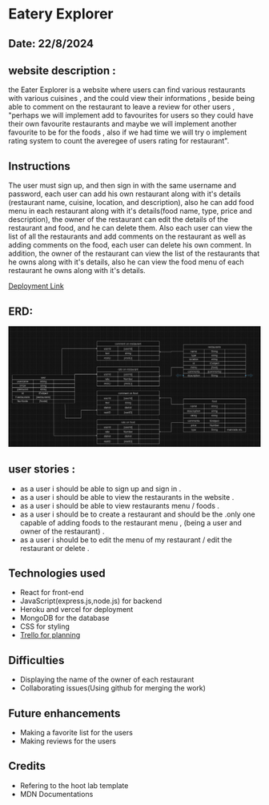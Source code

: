 
# Eatery Explorer

## Date: 22/8/2024

## website description :
the Eater Explorer is a website where users can find various restaurants with various cuisines , and the could view their informations , beside being able to comment on the restaurant to leave a review for other users , "perhaps we will implement add to favourites for users so they could have their own favourite restaurants and maybe we will implement another favourite to be for the foods , also if we had time we will try o implement rating system to count the averegee of users rating for restaurant".

## Instructions
The user must sign up, and then sign in with the same username and password, each user can add his own restaurant along with it's details (restaurant name, cuisine, location, and description), also he can add food menu in each restaurant along with it's details(food name, type, price and description), the owner of the restaurant can edit the details of the restaurant and food, and he can delete them. Also each user can view the list of all the restaurants and add comments on the restaurant as well as adding comments on the food, each user can delete his own comment. In addition, the owner of the restaurant can view the list of the restaurants that he owns along with it's details, also he can view the food menu of each restaurant he owns along with it's details.

 [Deployment Link](https://eatery-explorer-frontend-q5bkcaaqn-mujtaba-sultans-projects.vercel.app/)



## ERD:

![alt text](./Resources/image-1.png)

## user stories :

* as a user i should be able to sign up and sign in .
* as a user i should be able to view the restaurants in the website .
* as a user i should be able to view restaurants menu / foods .
* as a user i should be to create a restaurant and should be the .only one capable of adding foods to the restaurant menu , (being a user and owner of the restaurant) .
* as a user i should be to edit the menu of my restaurant / edit the restaurant or delete .

## Technologies used
* React for front-end
* JavaScript(express.js,node.js) for backend
* Heroku and vercel for deployment
* MongoDB for the database
* CSS for styling
* [Trello for planning](https://trello.com/b/fWjFv1X9/eatery)



## Difficulties
* Displaying the name of the owner of each restaurant
* Collaborating issues(Using github for merging the work)

## Future enhancements
* Making a favorite list for the users
* Making reviews for the users

## Credits
* Refering to the hoot lab template
* MDN Documentations
